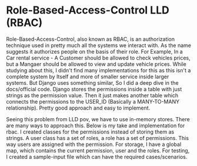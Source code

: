 # Role-Based-Access-Control LLD (RBAC)

Role-Based-Access-Control, also known as RBAC, is an authorization technique used in pretty much all the systems we interact with. As the name suggests it authorizes people on the basis of their role. For Example, In a Car rental service - A Customer should be allowed to check vehicles prices, but a Mangaer should be allowed to view and update vehicle prices.
While studying about this, I didn't find many implementations for this as this isn't a complete system by Itself and more of smaller service inside larger systems.
But Django uses something similar, So I did a deep dive in the docs/official code. Django stores the permissions inside a table with just strings as the permission value. Then it just makes another table which connects the permissions to the USER_ID (Basically a MANY-TO-MANY relationship). Pretty good approach and easy to implement.

Seeing this problem from LLD pov, we have to use in-memory stores. There are many ways to approach this. Below is my take and implementation for rbac. I created classes for the permissions instead of storing them as strings. A user class has a set of roles, a role has a set of permissions. This way users are assigned with the permission. For storage, I have a global map, which contains the current permission, user and the roles.
For testing, I created a sample-input file which can have the required cases/scenarios.
